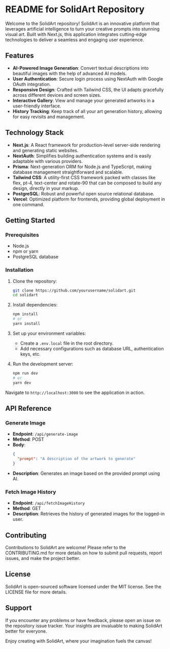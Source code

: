 # README for SolidArt Repository

Welcome to the SolidArt repository! SolidArt is an innovative platform that leverages artificial intelligence to turn your creative prompts into stunning visual art. Built with Next.js, this application integrates cutting-edge technologies to deliver a seamless and engaging user experience.

## Features

- **AI-Powered Image Generation**: Convert textual descriptions into beautiful images with the help of advanced AI models.
- **User Authentication**: Secure login process using NextAuth with Google OAuth integration.
- **Responsive Design**: Crafted with Tailwind CSS, the UI adapts gracefully across different devices and screen sizes.
- **Interactive Gallery**: View and manage your generated artworks in a user-friendly interface.
- **History Tracking**: Keep track of all your art generation history, allowing for easy revisits and management.

## Technology Stack

- **Next.js**: A React framework for production-level server-side rendering and generating static websites.
- **NextAuth**: Simplifies building authentication systems and is easily adaptable with various providers.
- **Prisma**: Next-generation ORM for Node.js and TypeScript, making database management straightforward and scalable.
- **Tailwind CSS**: A utility-first CSS framework packed with classes like flex, pt-4, text-center and rotate-90 that can be composed to build any design, directly in your markup.
- **PostgreSQL**: Robust and powerful open source relational database.
- **Vercel**: Optimized platform for frontends, providing global deployment in one command.

## Getting Started

### Prerequisites

- Node.js
- npm or yarn
- PostgreSQL database

### Installation

1. Clone the repository:
   ```bash
   git clone https://github.com/yourusername/solidart.git
   cd solidart
   ```

2. Install dependencies:
   ```bash
   npm install
   # or
   yarn install
   ```

3. Set up your environment variables:
   - Create a `.env.local` file in the root directory.
   - Add necessary configurations such as database URL, authentication keys, etc.

4. Run the development server:
   ```bash
   npm run dev
   # or
   yarn dev
   ```

Navigate to `http://localhost:3000` to see the application in action.

## API Reference

### Generate Image
- **Endpoint**: `/api/generate-image`
- **Method**: POST
- **Body**: 
  ```json
  {
    "prompt": "A description of the artwork to generate"
  }
  ```
- **Description**: Generates an image based on the provided prompt using AI.

### Fetch Image History
- **Endpoint**: `/api/fetchImageHistory`
- **Method**: GET
- **Description**: Retrieves the history of generated images for the logged-in user.

## Contributing

Contributions to SolidArt are welcome! Please refer to the CONTRIBUTING.md for more details on how to submit pull requests, report issues, and make the project better.

## License

SolidArt is open-sourced software licensed under the MIT license. See the LICENSE file for more details.

## Support

If you encounter any problems or have feedback, please open an issue on the repository issue tracker. Your insights are invaluable to making SolidArt better for everyone.

Enjoy creating with SolidArt, where your imagination fuels the canvas!
